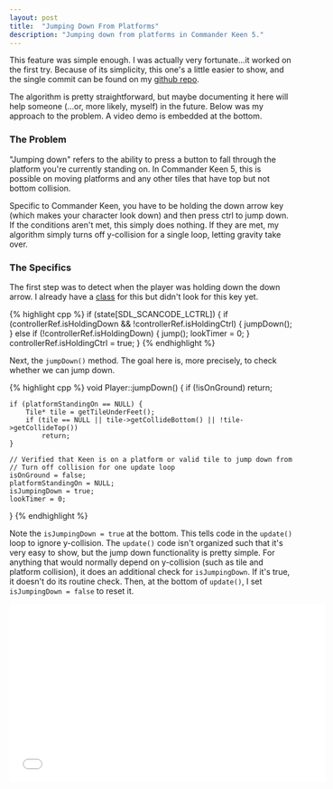```yaml
---
layout: post
title:  "Jumping Down From Platforms"
description: "Jumping down from platforms in Commander Keen 5."
---
```

This feature was simple enough. I was actually very fortunate...it worked on
the first try. Because of its simplicity, this one's a little easier to show,
and the single commit can be found on my [github
repo](https://github.com/PlanetLotus/keen5-linux/commit/478e558128273ffd0bff4101a6d213475e3e9519).

The algorithm is pretty straightforward, but maybe documenting it here will
help someone (...or, more likely, myself) in the future. Below was my approach
to the problem. A video demo is embedded at the bottom.

### The Problem

"Jumping down" refers to the ability to press a button to fall through the
platform you're currently standing on. In Commander Keen 5, this is possible on
moving platforms and any other tiles that have top but not bottom collision.

Specific to Commander Keen, you have to be holding the down arrow key (which
makes your character look down) and then press ctrl to jump down. If
the conditions aren't met, this simply does nothing. If they are met, my
algorithm simply turns off y-collision for a single loop, letting gravity take over.

### The Specifics

The first step was to detect when the player was holding down the down arrow. I
already have a
[class](https://github.com/PlanetLotus/keen5-linux/blob/master/src/Controller.cpp)
for this but didn't look for this key yet.

{% highlight cpp %}
if (state[SDL_SCANCODE_LCTRL]) {
    if (controllerRef.isHoldingDown && !controllerRef.isHoldingCtrl) {
        jumpDown();
    } else if (!controllerRef.isHoldingDown) {
        jump();
        lookTimer = 0;
    }
    controllerRef.isHoldingCtrl = true;
}
{% endhighlight %}

Next, the `jumpDown()` method. The goal here is, more precisely, to check
whether we can jump down.

{% highlight cpp %}
void Player::jumpDown() {
    if (!isOnGround) return;

    if (platformStandingOn == NULL) {
        Tile* tile = getTileUnderFeet();
        if (tile == NULL || tile->getCollideBottom() || !tile->getCollideTop())
            return;
    }

    // Verified that Keen is on a platform or valid tile to jump down from
    // Turn off collision for one update loop
    isOnGround = false;
    platformStandingOn = NULL;
    isJumpingDown = true;
    lookTimer = 0;
}
{% endhighlight %}

Note the `isJumpingDown = true` at the bottom. This tells code in the
`update()` loop to ignore y-collision. The `update()` code isn't organized such
that it's very easy to show, but the jump down functionality is pretty simple.
For anything that would normally depend on y-collision (such as tile and
platform collision), it does an additional check for `isJumpingDown`.
If it's true, it doesn't do its routine check. Then, at the bottom of
`update()`, I set `isJumpingDown = false` to reset it.

<iframe width="560" height="315" src="//www.youtube.com/embed/xqy41fm0uWc" frameborder="0" allowfullscreen></iframe>
